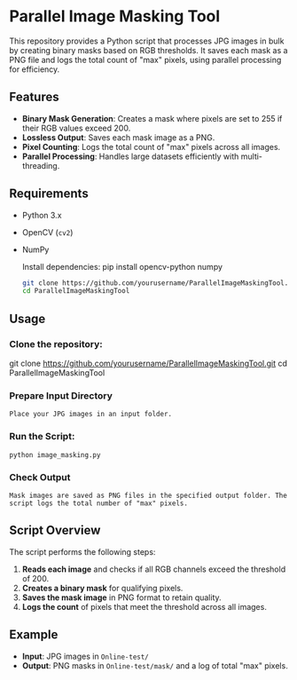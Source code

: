 # Parallel Image Masking Tool

This repository provides a Python script that processes JPG images in bulk by creating binary masks based on RGB thresholds. It saves each mask as a PNG file and logs the total count of "max" pixels, using parallel processing for efficiency.

## Features

- **Binary Mask Generation**: Creates a mask where pixels are set to 255 if their RGB values exceed 200.
- **Lossless Output**: Saves each mask image as a PNG.
- **Pixel Counting**: Logs the total count of "max" pixels across all images.
- **Parallel Processing**: Handles large datasets efficiently with multi-threading.

## Requirements

- Python 3.x
- OpenCV (`cv2`)
- NumPy

  Install dependencies:
  pip install opencv-python numpy
  ```bash
  git clone https://github.com/yourusername/ParallelImageMaskingTool.git
  cd ParallelImageMaskingTool

## Usage

### Clone the repository:
  git clone https://github.com/yourusername/ParallelImageMaskingTool.git
  cd ParallelImageMaskingTool
### Prepare Input Directory
    Place your JPG images in an input folder.
  
  ### Run the Script:
    python image_masking.py
  
  ### Check Output
    Mask images are saved as PNG files in the specified output folder. The script logs the total number of "max" pixels.

## Script Overview
  The script performs the following steps:
  
  1. **Reads each image** and checks if all RGB channels exceed the threshold of 200.
  2. **Creates a binary mask** for qualifying pixels.
  3. **Saves the mask image** in PNG format to retain quality.
  4. **Logs the count** of pixels that meet the threshold across all images.

## Example

- **Input**: JPG images in `Online-test/`
- **Output**: PNG masks in `Online-test/mask/` and a log of total "max" pixels.
